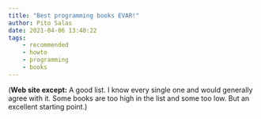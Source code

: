 ```yaml
---
title: "Best programming books EVAR!"
author: Pito Salas
date: 2021-04-06 13:40:22
tags:
    - recommended
    - howto
    - programming
    - books
---
```



(**Web site except:** A good list. I know every single one and would generally agree with it. Some books are too high in the list and some too low. But an excellent starting point.) 
